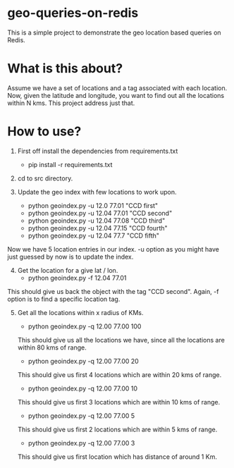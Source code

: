 geo-queries-on-redis
====================

This is a simple project to demonstrate the geo location based queries on Redis.

What is this about?
====================
Assume we have a set of locations and a tag associated with each location. Now, given the latitude and longitude, you want to find out all the locations within N kms. This project address just that.


How to use?
====================
1. First off install the dependencies from requirements.txt
    * pip install -r requirements.txt
  
2. cd to src directory.

3. Update the geo index with few locations to work upon.
    * python geoindex.py -u 12.0 77.01 "CCD first"
    * python geoindex.py -u 12.04 77.01 "CCD second"
    * python geoindex.py -u 12.04 77.08 "CCD third"
    * python geoindex.py -u 12.04 77.15 "CCD fourth"
    * python geoindex.py -u 12.04 77.7 "CCD fifth"

  Now we have 5 location entries in our index. -u option as you might have just guessed by now is to update the index.

4. Get the location for a give lat / lon.
    * python geoindex.py -f 12.04 77.01

  This should give us back the object with the tag "CCD second". Again, -f option is to find a specific location tag.

5. Get all the locations within x radius of KMs.
    * python geoindex.py -q 12.00 77.00 100
    
    This should give us all the locations we have, since all the locations are within 80 kms of range.
    
    
    * python geoindex.py -q 12.00 77.00 20
    
    This should give us first 4 locations which are within 20 kms of range.
    
    
    * python geoindex.py -q 12.00 77.00 10
    
    This should give us first 3 locations which are within 10 kms of range.
    
    
    * python geoindex.py -q 12.00 77.00 5
    
    This should give us first 2 locations which are within 5 kms of range.
    
    
    * python geoindex.py -q 12.00 77.00 3
    
    This should give us first location which has distance of around 1 Km.





